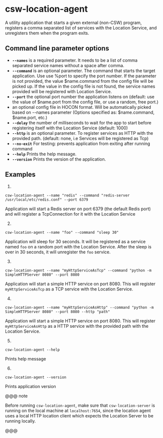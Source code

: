 # csw-location-agent

A utility application that starts a given external (non-CSW) program, registers a comma separated list of services with the Location Service, and unregisters them when the program exits.

## Command line parameter options

* **`--names`** is a required parameter. It needs to be a list of comma separated service names without a space after comma.
* **`--command`** is an optional parameter. The command that starts the target application. Use use %port to specify the port number. If the parameter is not provided, the value $name.command from the config file will be picked up. If the value in the config file is not found, the service names provided will be registered with Location Service.
* **`--port`** the optional port number the application listens on (default: use the value of $name.port from the config file, or use a random, free port.)
* **<app-config>** an optional config file in HOCON format. Will be automatically picked based on --names parameter (Options specified as: $name.command, $name.port, etc.)
* **`--delay`** the number of milliseconds to wait for the app to start before registering itself with the Location Service (default: 1000)
* **`--http`** is an optional parameter. To register services as HTTP with the provided path. (default: none, i.e Services will be registered as Tcp)
* **`--no-exit`** For testing: prevents application from exiting after running command
* **`--help`** Prints the help message.
* **`--version`** Prints the version of the application.

## Examples

1. 
```
csw-location-agent --name "redis" --command "redis-server /usr/local/etc/redis.conf" --port 6379
```  
Application will start a Redis server on port 6379 (the default Redis port) and will register a TcpConnection for it with the Location Service 

2. 
```
csw-location-agent --name "foo" --command "sleep 30"
```
Application will sleep for 30 seconds. It will be registered as a service named `foo` on a random port with the Location Service. After the sleep is over in 30 seconds, it will unregister the `foo` service.

3. 
```
csw-location-agent --name "myHttpServiceAsTcp" --command "python -m SimpleHTTPServer 8080" --port 8080
```  
Application will start a simple HTTP service on port 8080. This will register `myHttpServiceAsTcp` as a TCP service with the Location Service.

4. 
```
csw-location-agent --name "myHttpServiceAsHttp" --command "python -m SimpleHTTPServer 8080" --port 8080 --http "path"
```  
Application will start a simple HTTP service on port 8080. This will register `myHttpServiceAsHttp` as a HTTP service with the provided path with the Location Service.

5. 
```
csw-location-agent --help
```  
Prints help message

6. 
```
csw-location-agent --version
```  
Prints application version

@@@ note

Before running `csw-location-agent`, make sure that `csw-location-server` is running on the local machine at `localhost:7654`, since the
location agent uses a local HTTP location client which expects the Location Server to be running locally.

@@@
